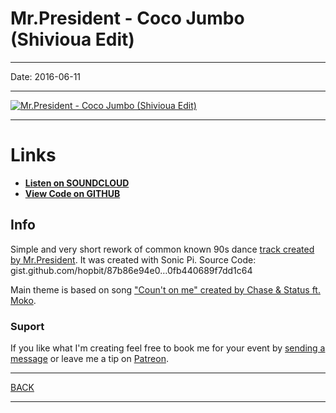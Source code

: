 # Mr.President - Coco Jumbo (Shivioua Edit)

----

Date: 2016-06-11 

----

[![Mr.President - Coco Jumbo (Shivioua Edit)](https://thumbnailer.mixcloud.com/unsafe/160x160/profile/7/6/f/d/659f-3b1a-4755-ae28-4c23aaf43222)](https://soundcloud.com/shivioua/mr-president-coco-jumbo-fdm-spi-short-rmx)

----

# Links

* [**Listen on SOUNDCLOUD**](https://soundcloud.com/shivioua/mr-president-coco-jumbo-fdm-spi-short-rmx)
* [**View Code on GITHUB**](https://gist.github.com/shivioua/9cbda3319df98ca4bb3ac777cfa5b4a6) 

## Info

Simple and very short rework of common known 90s dance [track created by Mr.President](https://www.youtube.com/watch?v=EScLmWJs82I). It was created with Sonic Pi. Source Code: gist.github.com/hopbit/87b86e94e0…0fb440689f7dd1c64

Main theme is based on song ["Coun't on me" created by Chase & Status ft. Moko](https://www.youtube.com/watch?v=91V0Cqx9TzM).

### Suport

If you like what I'm creating feel free to book me for your event by [sending a message](https://www.facebook.com/shivioua) or leave me a tip on [Patreon](https://www.patreon.com/shivioua).

----

[BACK](../README.md)

---- 
